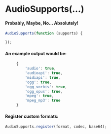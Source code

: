# AudioSupports(...)

#### Probably, Maybe, No... Absolutely!

```js
AudioSupports(function (supports) {

});
```

#### An example output would be:

```js
	 {
		 'audio': true,
		 'audioapi': true,
		 'midiapi': true,
		 'ogg': true,
		 'ogg_vorbis': true,
		 'ogg_opus': true,
		 'mpeg': true,
		 'mpeg_mp3': true
	 }
```

#### Register custom formats:

```js
AudioSupports.register(format, codec, base64);
```
